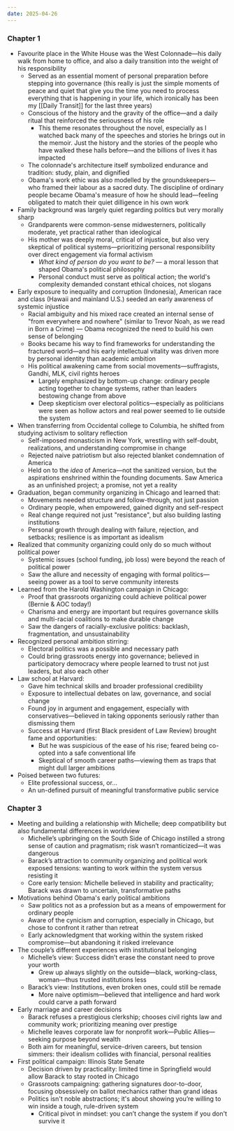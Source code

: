 ```yaml
---
date: 2025-04-26
---
```

### Chapter 1
- Favourite place in the White House was the West Colonnade—his daily walk from home to office, and also a daily transition into the weight of his responsibility
	- Served as an essential moment of personal preparation before stepping into governance (this really is just the simple moments of peace and quiet that give you the time you need to process everything that is happening in your life, which ironically has been my [[Daily Transit]] for the last three years)
	- Conscious of the history and the gravity of the office—and a daily ritual that reinforced the seriousness of his role
		- This theme resonates throughout the novel, especially as I watched back many of the speeches and stories he brings out in the memoir. Just the history and the stories of the people who have walked these halls before—and the billions of lives it has impacted
	- The colonnade's architecture itself symbolized endurance and tradition: study, plain, and dignified
	- Obama's work ethic was also modelled by the groundskeepers—who framed their labour as a sacred duty. The discipline of ordinary people became Obama's measure of how he should lead—feeling obligated to match their quiet dilligence in his own work
- Family background was largely quiet regarding politics but very morally sharp
	- Grandparents were common-sense midwesterners, politically moderate, yet practical rather than ideological
	- His mother was deeply moral, critical of injustice, but also very skeptical of political systems—prioritizing personal responsibility over direct engagement via formal activism
		- *What kind of person do you want to be?* — a moral lesson that shaped Obama's political philosophy
		- Personal conduct must serve as political action; the world's complexity demanded constant ethical choices, not slogans
- Early exposure to inequality and corruption (Indonesia), American race and class (Hawaii and mainland U.S.) seeded an early awareness of systemic injustice
	- Racial ambiguity and his mixed race created an internal sense of "from everywhere and nowhere" (similar to Trevor Noah, as we read in Born a Crime) — Obama recognized the need to build his own sense of belonging
	- Books became his way to find frameworks for understanding the fractured world—and his early intellectual vitality was driven more by personal identity than academic ambition
	- His political awakening came from social movements—suffragists, Gandhi, MLK, civil rights heroes
		- Largely emphasized by bottom-up change: ordinary people acting together to change systems, rather than leaders bestowing change from above
		- Deep skepticism over electoral politics—especially as politicians were seen as hollow actors and real power seemed to lie outside the system
- When transferring from Occidental college to Columbia, he shifted from studying activism to solitary reflection
	- Self-imposed monasticism in New York, wrestling with self-doubt, realizations, and understanding compromise in change
	- Rejected naive patriotism but also rejected blanket condemnation of America
	- Held on to the *idea* of America—not the sanitized version, but the aspirations enshrined within the founding documents. Saw America as an unfinished project; a promise, not yet a reality
- Graduation, began community organizing in Chicago and learned that:
	- Movements needed structure and follow-through, not just passion
	- Ordinary people, when empowered, gained dignity and self-respect
	- Real change required not just "resistance", but also building lasting institutions
	- Personal growth through dealing with failure, rejection, and setbacks; resilience is as important as idealism
- Realized that community organizing could only do so much without political power
	- Systemic issues (school funding, job loss) were beyond the reach of political power
	- Saw the allure and necessity of engaging with formal politics—seeing power as a tool to serve community interests
- Learned from the Harold Washington campaign in Chicago:
	- Proof that grassroots organizing could achieve political power (Bernie & AOC today!)
	- Charisma and energy are important but requires governance skills and multi-racial coalitions to make durable change
	- Saw the dangers of racially-exclusive politics: backlash, fragmentation, and unsustainability
- Recognized personal ambition stirring:
	- Electoral politics was a possible and necessary path
	- Could bring grassroots energy into governance; believed in participatory democracy where people learned to trust not just leaders, but also each other
- Law school at Harvard:
	- Gave him technical skills and broader professional credibility
	- Exposure to intellectual debates on law, governance, and social change
	- Found joy in argument and engagement, especially with conservatives—believed in taking opponents seriously rather than dismissing them
	- Success at Harvard (first Black president of Law Review) brought fame and opportunities:
		- But he was suspicious of the ease of his rise; feared being co-opted into a safe conventional life
		- Skeptical of smooth career paths—viewing them as traps that might dull larger ambitions
- Poised between two futures:
	- Elite professional success, or...
	- An un-defined pursuit of meaningful transformative public service

### Chapter 3
- Meeting and building a relationship with Michelle; deep compatibility but also fundamental differences in worldview
	- Michelle’s upbringing on the South Side of Chicago instilled a strong sense of caution and pragmatism; risk wasn’t romanticized—it was dangerous
	- Barack’s attraction to community organizing and political work exposed tensions: wanting to work within the system versus resisting it
	- Core early tension: Michelle believed in stability and practicality; Barack was drawn to uncertain, transformative paths
- Motivations behind Obama's early political ambitions
	- Saw politics not as a profession but as a means of empowerment for ordinary people
	- Aware of the cynicism and corruption, especially in Chicago, but chose to confront it rather than retreat
	- Early acknowledgment that working within the system risked compromise—but abandoning it risked irrelevance
- The couple’s different experiences with institutional belonging
	- Michelle’s view: Success didn’t erase the constant need to prove your worth
	    - Grew up always slightly on the outside—black, working-class, woman—thus trusted institutions less
	- Barack’s view: Institutions, even broken ones, could still be remade
	    - More naive optimism—believed that intelligence and hard work could carve a path forward
- Early marriage and career decisions
	- Barack refuses a prestigious clerkship; chooses civil rights law and community work; prioritizing meaning over prestige
	- Michelle leaves corporate law for nonprofit work—Public Allies—seeking purpose beyond wealth
	- Both aim for meaningful, service-driven careers, but tension simmers: their idealism collides with financial, personal realities
- First political campaign: Illinois State Senate
	- Decision driven by practicality: limited time in Springfield would allow Barack to stay rooted in Chicago
	- Grassroots campaigning: gathering signatures door-to-door, focusing obsessively on ballot mechanics rather than grand ideas
    - Politics isn't noble abstractions; it's about showing you’re willing to win inside a tough, rule-driven system
	    - Critical pivot in mindset: you can’t change the system if you don't survive it